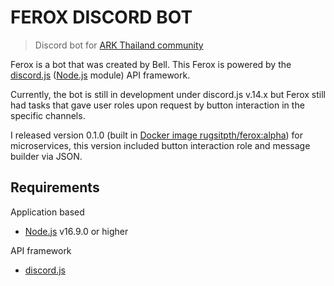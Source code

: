 # FEROX DISCORD BOT
> Discord bot for [ARK Thailand community](https://discord.com/invite/TrPaG7qw8s)

Ferox is a bot that was created by Bell. This Ferox is powered by the [discord.js](https://github.com/discordjs/discord.js/) ([Node.js](https://nodejs.org/en/) module) API framework.

Currently, the bot is still in development under discord.js v.14.x but Ferox still had tasks that gave user roles upon request by button interaction in the specific channels.

I released version 0.1.0 (built in [Docker image rugsitpth/ferox:alpha](https://hub.docker.com/r/rugsitpth/ferox)) for microservices, this version included button interaction role and message builder via JSON.

## Requirements
Application based
- [Node.js](https://nodejs.org/en/) v16.9.0 or higher

API framework
- [discord.js](https://github.com/discordjs/discord.js/)
